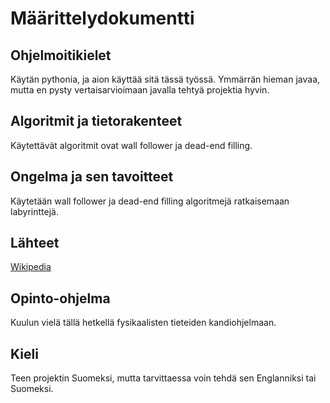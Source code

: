 # Määrittelydokumentti

## Ohjelmoitikielet

Käytän pythonia, ja aion käyttää sitä tässä työssä. Ymmärrän hieman javaa, mutta en pysty vertaisarvioimaan javalla tehtyä projektia hyvin.

## Algoritmit ja tietorakenteet

Käytettävät algoritmit ovat wall follower ja dead-end filling.

## Ongelma ja sen tavoitteet

Käytetään wall follower ja dead-end filling algoritmejä ratkaisemaan labyrinttejä.

## Lähteet

[Wikipedia](https://en.wikipedia.org/wiki/Maze-solving_algorithm)

## Opinto-ohjelma

Kuulun vielä tällä hetkellä fysikaalisten tieteiden kandiohjelmaan.

## Kieli

Teen projektin Suomeksi, mutta tarvittaessa voin tehdä sen Englanniksi tai Suomeksi.
